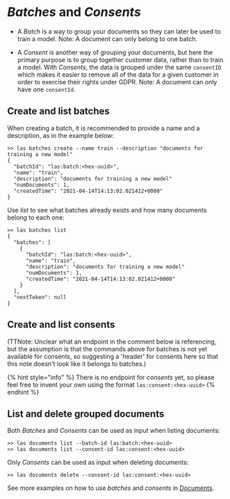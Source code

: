# *Batches* and *Consents*

 - A *Batch* is a way to group your documents so they can later be used to train a model. Note: A document can only belong to one batch.
    
 - A *Consent* is another way of grouping your documents, but here the primary purpose is to group together customer data, rather than to train a model.
With *Consents*, the data is grouped under the same `consentID` which makes it easier to remove all of the data for a given customer in order to exercise their rights under GDPR. 
Note: A document can only have one `consentId`.
    
## Create and list batches
When creating a batch, it is recommended to provide a name and a description, as in the example below:

```commandline
>> las batches create --name train --description "documents for training a new model"
{
  "batchId": "las:batch:<hex-uuid>",
  "name": "train",
  "description": "documents for training a new model"
  "numDocuments": 1,
  "createdTime": "2021-04-14T14:13:02.021412+0000"
}
```
    
Use *list* to see what batches already exists and how many documents belong to each one:

```commandline
>> las batches list
{
  "batches": [
    {
      "batchId": "las:batch:<hex-uuid>",
      "name": "train",
      "description": "documents for training a new model"
      "numDocuments": 1,
      "createdTime": "2021-04-14T14:13:02.021412+0000"
    }
  ],
  "nextToken": null
}
```


## Create and list consents

(TTNote: Unclear what an endpoint in the comment below is referencing, but the assumption is that the commands above for batches is not yet available for consents, so suggesting a 'header' for consents here so that this note doesn't look like it belongs to batches.)

{% hint style="info" %}
There is no endpoint for *consents* yet, so please feel free to invent your own using the format `las:consent:<hex-uuid>`
{% endhint %}


## List and delete grouped documents

Both *Batches* and *Consents* can be used as input when listing documents:
    
```commandline
>> las documents list --batch-id las:batch:<hex-uuid>
>> las documents list --consent-id las:consent:<hex-uuid>
```

Only *Consents* can be used as input when deleting documents:

```commandline
>> las documents delete --consent-id las:consent:<hex-uuid>
```


See more examples on how to use *batches* and *consents* in 
[Documents](./documents.md).

 
